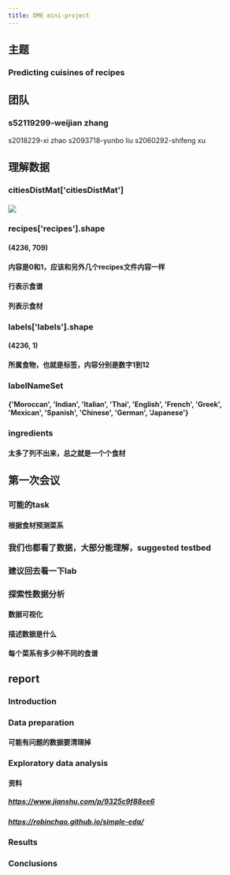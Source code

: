 ```yaml
---
title: DME mini-project
---
```


## 主题
### Predicting cuisines of recipes
## 团队
### s52119299-weijian zhang
 s2018229-xi zhao
 s2093718-yunbo liu
 s2060292-shifeng xu
## 理解数据
### citiesDistMat['citiesDistMat']
#### ![](https://gitee.com/zhang-weijian-97/pic-go-bed/raw/master/assets/20210316220014.png)
### recipes['recipes'].shape
#### (4236, 709)
#### 内容是0和1，应该和另外几个recipes文件内容一样
#### 行表示食谱
#### 列表示食材
### labels['labels'].shape
#### (4236, 1)
#### 所属食物，也就是标签，内容分别是数字1到12
### labelNameSet
#### {'Moroccan', 'Indian', 'Italian', 'Thai', 'English', 'French', 'Greek', 'Mexican', 'Spanish', 'Chinese', 'German', 'Japanese'}
### ingredients
#### 太多了列不出来，总之就是一个个食材
## 第一次会议
### 可能的task
#### 根据食材预测菜系
### 我们也都看了数据，大部分能理解，suggested testbed
### 建议回去看一下lab
### 探索性数据分析
#### 数据可视化
#### 描述数据是什么
#### 每个菜系有多少种不同的食谱
###
## report
### Introduction
### Data preparation
#### 可能有问题的数据要清理掉
### Exploratory data analysis
#### 资料
##### https://www.jianshu.com/p/9325c9f88ee6
##### https://robinchao.github.io/simple-eda/
### Results
####
### Conclusions
####
